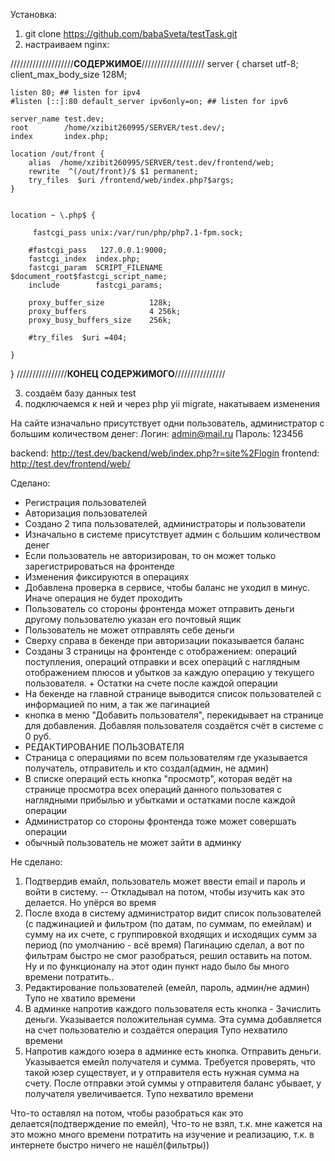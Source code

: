 Установка:
1. git clone https://github.com/babaSveta/testTask.git
2. настраиваем nginx:

////////////////////****СОДЕРЖИМОЕ****////////////////////
server {
    charset utf-8;
    client_max_body_size 128M;

    listen 80; ## listen for ipv4
    #listen [::]:80 default_server ipv6only=on; ## listen for ipv6

    server_name test.dev;
    root        /home/xzibit260995/SERVER/test.dev/;
    index       index.php;

    location /out/front {
        alias  /home/xzibit260995/SERVER/test.dev/frontend/web;
        rewrite  ^(/out/front)/$ $1 permanent;
        try_files  $uri /frontend/web/index.php?$args;
    }


    location ~ \.php$ {

         fastcgi_pass unix:/var/run/php/php7.1-fpm.sock;

        #fastcgi_pass   127.0.0.1:9000;
        fastcgi_index  index.php;
        fastcgi_param  SCRIPT_FILENAME  $document_root$fastcgi_script_name;
        include        fastcgi_params;

        proxy_buffer_size          128k;
        proxy_buffers              4 256k;
        proxy_busy_buffers_size    256k;

        #try_files  $uri =404;

    }
}
////////////////****КОНЕЦ СОДЕРЖИМОГО****////////////////

3. создаём базу данных test
4. подключаемся к ней и через php yii migrate, накатываем изменения



На сайте изначально присутствует одни пользователь, администратор с большим количеством денег:
Логин: admin@mail.ru
Пароль: 123456

backend: http://test.dev/backend/web/index.php?r=site%2Flogin
frontend: http://test.dev/frontend/web/

Сделано:
- Регистрация пользователей
- Авторизация пользователей
- Создано 2 типа пользователей, администраторы и пользователи
- Изначально в системе присутствует админ с большим количеством денег
- Если пользователь не авторизирован, то он может только зарегистрироваться на фронтенде
- Изменения фиксируются в операциях
- Добавлена проверка в сервисе, чтобы баланс не уходил в минус. Иначе операция не будет проходить
- Пользователь со стороны фронтенда может отправить деньги другому пользователю указан его почтовый ящик
- Пользователь не может отправлять себе деньги
- Сверху справа в бекенде при авторизации показывается баланс 
- Созданы 3 страницы на фронтенде с отображением: операций поступления, операций отправки и всех операций с наглядным 
отображением плюсов и убытков за каждую операцию у текущего пользователя. + Остатки на счете после каждой операции
- На бекенде на главной странице выводится список пользователей с информацией по ним, а так же пагинацией
- кнопка в меню "Добавить пользователя", перекидывает на странице для добавления. Добавляя пользователя создаётся счёт в системе с 0 руб.
- РЕДАКТИРОВАНИЕ ПОЛЬЗОВАТЕЛЯ
- Страница с операциями по всем пользователям где указывается получатель, отправитель и кто создал(админ, не админ)
- В списке операций есть кнопка "просмотр", которая ведёт на странице просмотра всех операций данного пользоватея с наглядными прибылью и убытками и остатками после каждой операции
- Администратор со стороны фронтенда тоже может совершать операции
- обычный пользователь не может зайти в админку


Не сделано:
1. Подтвердив емайл, пользователь может ввести email и пароль и войти в систему.
-- Откладывал на потом, чтобы изучить как это делается. Но упёрся во время
2. После входа в систему администратор видит список пользователей (с паджинацией и фильтром (по датам, по суммам, по емейлам) и сумму на их счете, с группировкой входящих и исходящих сумм за период (по умолчанию - всё время)
Пагинацию сделал, а вот по фильтрам быстро не смог разобраться, решил оставить на потом. Ну и по функционалу на этот один пункт надо было бы много времени потратить..
3. Редактирование пользователей (емейл, пароль, админ/не админ)
Тупо не хватило времени
4. В админке напротив каждого пользователя есть кнопка - Зачислить деньги. Указывается положительная сумма. Эта сумма добавляется на счет пользователю и создаётся операция
Тупо нехватило времени
5. Напротив каждого юзера в админке есть кнопка. Отправить деньги. Указывается емейл получателя и сумма. Требуется проверять, что такой юзер существует, и у отправителя есть нужная сумма на счету. После отправки этой суммы у отправителя баланс убывает, у получателя увеличивается.
Тупо нехватило времени

Что-то оставлял на потом, чтобы разобраться как это делается(подтверждение по емейл), 
Что-то не взял, т.к. мне кажется на это можно много времени потратить на изучение и реализацию, т.к. в интернете быстро ничего не нашёл(фильтры))